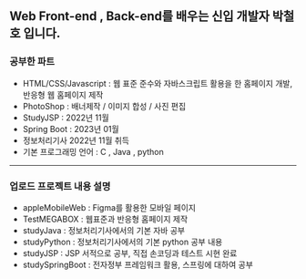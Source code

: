 ## Web Front-end , Back-end를 배우는 신입 개발자 박철호 입니다.
### 공부한 파트
- HTML/CSS/Javascript : 웹 표준 준수와 자바스크립트 활용을 한 홈페이지 개발, 반응형 웹 홈페이지 제작
- PhotoShop : 배너제작 / 이미지 합성 / 사진 편집 
- StudyJSP : 2022년 11월 
- Spring Boot : 2023년 01월 
- 정보처리기사 2022년 11월 취득 
- 기본 프로그래밍 언어 : C , Java , python 
---
### 업로드 프로젝트 내용 설명
- appleMobileWeb : Figma를 활용한 모바일 페이지
- TestMEGABOX : 웹표준과 반응형 홈페이지 제작
- studyJava : 정보처리기사에서의 기본 자바 공부
- studyPython : 정보처리기사에서의 기본 python 공부 내용
- studyJSP : JSP 서적으로 공부, 직접 손코딩과 테스트 시현 완료
- studySpringBoot : 전자정부 프레임워크 활용, 스프링에 대하여 공부
